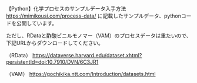 【Python】化学プロセスのサンプルデータ入手方法
https://mimikousi.com/process-data/
に記載したサンプルデータ、pythonコードを公開しています。

ただし、RDataと酢酸ビニルモノマー（VAM）のプロセスデータは重たいので、下記URLからダウンロードしてください。

（RData）
https://dataverse.harvard.edu/dataset.xhtml?persistentId=doi:10.7910/DVN/6C3JR1

（VAM）
https://gochikika.ntt.com/Introduction/datasets.html
